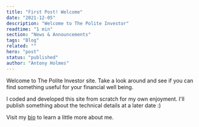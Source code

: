 ```yaml
---
title: "First Post! Welcome"
date: "2021-12-05"
description: "Welcome to The Polite Investor"
readtime: "1 min"
section: "News & Announcements"
tags: "Blog"
related: ""
hero: "post"
status: "published"
author: "Antony Holmes"
---
```


Welcome to The Polite Investor site. Take a look around and see if you can find something useful for your financial well being.

<!-- end -->

I coded and developed this site from scratch for my own enjoyment. I'll publish something about the technical details at
a later date :)

Visit my [bio](/author/antony-holmes) to learn a little more about me.
